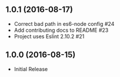 ## 1.0.1 (2016-08-17)
* Correct bad path in es6-node config #24
* Add contributing docs to README #23
* Project uses Eslint 2.10.2 #21

## 1.0.0 (2016-08-15)

* Initial Release
